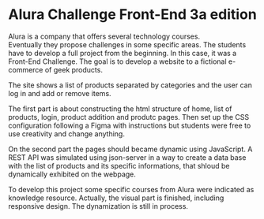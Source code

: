 <h1>Alura Challenge Front-End 3a edition</h1>

<p>Alura is a company that offers several technology courses.<br>Eventually they propose challenges in some specific areas. 
The students have to develop a full project from the beginning. In this case, it was a Front-End Challenge. 
The goal is to develop a website to a fictional e-commerce of geek products.</p>

<p>The site shows a list of products separated by categories and the user can log in and add or remove items.</p>

<p>The first part is about constructing the html structure of home, list of products, login, product addition and produtc pages. 
Then set up the CSS configuration following a Figma with instructions but students were free to use creativity and change anything.</p>

<p>On the second part the pages should became dynamic using JavaScript. A REST API was simulated using json-server in a way to create a  data base with the 
list of products and its specific informations, that shloud be dynamically exhibited on the webpage.</p>

<p>To develop this project some specific courses from Alura were indicated as knowledge resource. Actually, the visual part is finished, 
  including responsive design. The dynamization is still in process.</p>
